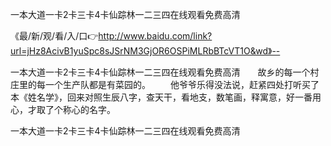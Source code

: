 一本大道一卡2卡三卡4卡仙踪林一二三四在线观看免费高清

《最/新/观/看/入/口👉http://www.baidu.com/link?url=jHz8AcivB1yuSpc8sJSrNM3GjOR6OSPiMLRbBTcVT1O&wd》--

一本大道一卡2卡三卡4卡仙踪林一二三四在线观看免费高清　　故乡的每一个村庄里的每一个生产队都是有菜园的。
　　他爷爷乐得没法说，赶紧四处打听买了本《姓名学》，回来对照生辰八字，查天干，看地支，数笔画，释寓意，好一番用心，才取了个称心的名字。





一本大道一卡2卡三卡4卡仙踪林一二三四在线观看免费高清
